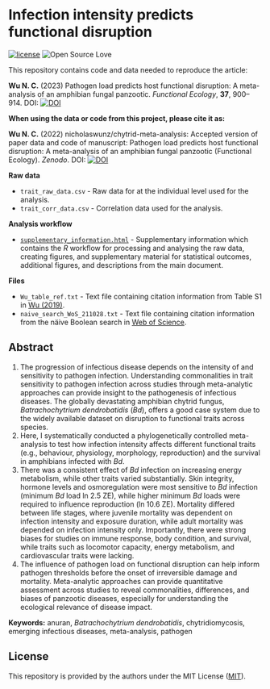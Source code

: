 # Infection intensity predicts functional disruption
[![license](https://img.shields.io/badge/license-MIT%20+%20file%20LICENSE-lightgrey.svg)](https://choosealicense.com/)
![Open Source
Love](https://badges.frapsoft.com/os/v2/open-source.svg?v=103)

This repository contains code and data needed to reproduce the article:

**Wu N. C.** (2023) Pathogen load predicts host functional disruption: A meta-analysis of an amphibian fungal panzootic. *Functional Ecology*, **37**, 900–914. DOI: [![DOI](https://zenodo.org/badge/DOI/10.1111/1365-2435.14245.svg)](https://doi.org/10.1111/1365-2435.14245)

**When using the data or code from this project, please cite it as:**

**Wu N. C.** (2022) nicholaswunz/chytrid-meta-analysis: Accepted version of paper data and code of manuscript: Pathogen load predicts host functional disruption: A meta-analysis of an amphibian fungal panzootic (Functional Ecology). *Zenodo*. DOI: [![DOI](https://zenodo.org/badge/437831315.svg)](https://zenodo.org/badge/latestdoi/437831315)

**Raw data**
- `trait_raw_data.csv` - Raw data for at the individual level used for the analysis.
- `trait_corr_data.csv` - Correlation data used for the analysis.

**Analysis workflow**
- [`supplementary_information.html`](https://nicholaswunz.github.io/chytrid-meta-analysis/supplementary_information.html) - Supplementary information which contains the *R* workflow for processing and analysing the raw data, creating figures, and supplementary material for statistical outcomes, additional figures, and descriptions from the main document.

**Files**
- `Wu_table_ref.txt` - Text file containing citation information from Table S1 in [Wu (2019)](https://espace.library.uq.edu.au/view/UQ:39c96d7).
- `naive_search_WoS_211028.txt` - Text file containing citation information from the näive Boolean search in [Web of Science](https://www.webofscience.com/wos/woscc/basic-search).

## Abstract
1. The progression of infectious disease depends on the intensity of and sensitivity to pathogen infection. Understanding commonalities in trait sensitivity to pathogen infection across studies through meta-analytic approaches can provide insight to the pathogenesis of infectious diseases. The globally devastating amphibian chytrid fungus, *Batrachochytrium dendrobatidis* (*Bd*), offers a good case system due to the widely available dataset on disruption to functional traits across species.  
2. Here, I systematically conducted a phylogenetically controlled meta-analysis to test how infection intensity affects different functional traits (e.g., behaviour, physiology, morphology, reproduction) and the survival in amphibians infected with *Bd*.  
3. There was a consistent effect of *Bd* infection on increasing energy metabolism, while other traits varied substantially. Skin integrity, hormone levels and osmoregulation were most sensitive to *Bd* infection (minimum *Bd* load ln 2.5 ZE), while higher minimum *Bd* loads were required to influence reproduction (ln 10.6 ZE). Mortality differed between life stages, where juvenile mortality was dependent on infection intensity and exposure duration, while adult mortality was depended on infection intensity only. Importantly, there were strong biases for studies on immune response, body condition, and survival, while traits such as locomotor capacity, energy metabolism, and cardiovascular traits were lacking.  
4. The influence of pathogen load on functional disruption can help inform pathogen thresholds before the onset of irreversible damage and mortality. Meta-analytic approaches can provide quantitative assessment across studies to reveal commonalities, differences, and biases of panzootic diseases, especially for understanding the ecological relevance of disease impact.  

**Keywords:** anuran, *Batrachochytrium dendrobatidis*, chytridiomycosis, emerging infectious diseases, meta-analysis, pathogen

## License
This repository is provided by the authors under the MIT License ([MIT](http://opensource.org/licenses/MIT)).
